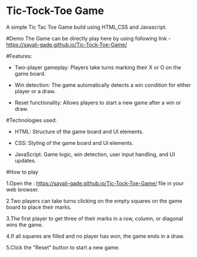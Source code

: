 # Tic-Tock-Toe Game
A simple Tic Tac Toe Game build using HTML,CSS and Javascript.

#Demo
The Game can be directly play here by using following link -
https://sayali-gade.github.io/Tic-Tock-Toe-Game/

#Features: 
 
* Two-player gameplay: Players take turns marking their X or O on the game board.
 
* Win detection: The game automatically detects a win condition for either player or a draw.
 
* Reset functionality: Allows players to start a new game after a win or draw.

#Technologies used: 
 
* HTML: Structure of the game board and UI elements.
 
* CSS: Styling of the game board and UI elements.
 
* JavaScript: Game logic, win detection, user input handling, and UI updates.

#How to play

1.Open the :
https://sayali-gade.github.io/Tic-Tock-Toe-Game/  file in your web browser.
 
2.Two players can take turns clicking on the empty squares on the game board to place their marks.
 
3.The first player to get three of their marks in a row, column, or diagonal wins the game.
 
4.If all squares are filled and no player has won, the game ends in a draw.
 
5.Click the "Reset" button to start a new game.


 
